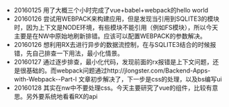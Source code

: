 
* 20160125 用了大概三个小时完成了vue+babel+webpack的hello world
* 20160126 尝试用WEBPACK来构建应用，但是发现当引用到SQLITE3的模块时，因为上下文是NODE环境，有些模块不能引用（例如FS模块），所以今天主要是在NW中原始地刷新排错。应该可以配置WEBPACK的参数解决。
* 20160126 想利用RX去进行异步的数据流控制，在与SQLITE3结合的时候报错，先自己排查一下用法，最小化情景。
* 20160127 通过逐步排查，最小化代码，发现前面的rx报错是上下文问题，还是很基础的。而webpack问题通过http://jlongster.com/Backend-Apps-with-Webpack--Part-I 文章初步解决了，下一步是css的处理，以及bs编写ui
* 20160128 其实在nw中不要处理css。今天主要研究了vue的组件，比较有意思。另外要系统地看看RX的api